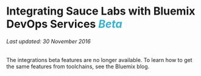 # Integrating Sauce Labs with Bluemix DevOps Services <em><span style="color: #35b2d5">Beta</span></em>

###### Last updated: 30 November 2016

The integrations beta features are no longer available. To learn how to get the same features from toolchains, see the Bluemix blog.
